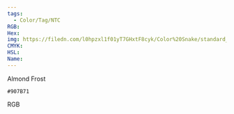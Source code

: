 ```yaml
---
tags:
  - Color/Tag/NTC
RGB:
Hex:
img: https://filedn.com/l0hpzxl1f01yT7GHxtF8cyk/Color%20Snake/standard_csv_to_svg/907B71.svg
CMYK:
HSL:
Name:
---
```

Almond Frost
```palette
#907B71
```
RGB

